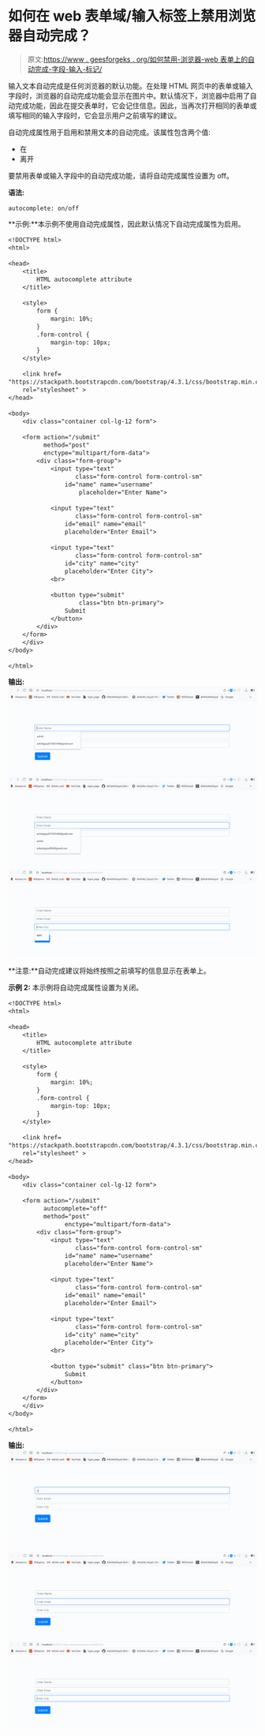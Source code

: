 # 如何在 web 表单域/输入标签上禁用浏览器自动完成？

> 原文:[https://www . geesforgeks . org/如何禁用-浏览器-web 表单上的自动完成-字段-输入-标记/](https://www.geeksforgeeks.org/how-to-disable-browser-autocomplete-on-web-form-field-input-tag/)

输入文本自动完成是任何浏览器的默认功能。在处理 HTML 网页中的表单或输入字段时，浏览器的自动完成功能会显示在图片中。默认情况下，浏览器中启用了自动完成功能，因此在提交表单时，它会记住信息。因此，当再次打开相同的表单或填写相同的输入字段时，它会显示用户之前填写的建议。

自动完成属性用于启用和禁用文本的自动完成。该属性包含两个值:

*   在
*   离开

要禁用表单或输入字段中的自动完成功能，请将自动完成属性设置为 off。

**语法:**

```htmlhtml
autocomplete: on/off
```

**示例:**本示例不使用自动完成属性，因此默认情况下自动完成属性为启用。

```htmlhtml
<!DOCTYPE html>
<html>

<head>
    <title>
        HTML autocomplete attribute
    </title>

    <style>
        form {
            margin: 10%;
        }
        .form-control {
            margin-top: 10px;
        }
    </style>

    <link href=
"https://stackpath.bootstrapcdn.com/bootstrap/4.3.1/css/bootstrap.min.css" 
    rel="stylesheet" >
</head>

<body>
    <div class="container col-lg-12 form">

    <form action="/submit"
          method="post" 
          enctype="multipart/form-data">
        <div class="form-group">
            <input type="text" 
                   class="form-control form-control-sm"
                id="name" name="username" 
                    placeholder="Enter Name">

            <input type="text" 
                   class="form-control form-control-sm"
                id="email" name="email" 
                placeholder="Enter Email">

            <input type="text" 
                   class="form-control form-control-sm" 
                id="city" name="city" 
                placeholder="Enter City">
            <br>

            <button type="submit" 
                    class="btn btn-primary">
                Submit
            </button>
        </div>
    </form>
    </div>
</body>

</html>                    
```

**输出:**
![](img/17e1c13903530ec71674b83c546a1128.png)
![](img/0d85fc910b8f38934a0dc1bc1a4a29bc.png)
![](img/24dfbc28e139b1291da5f106b0876569.png)

**注意:**自动完成建议将始终按照之前填写的信息显示在表单上。

**示例 2:** 本示例将自动完成属性设置为关闭。

```htmlhtml
<!DOCTYPE html>
<html>

<head>
    <title>
        HTML autocomplete attribute
    </title>

    <style>
        form {
            margin: 10%;
        }
        .form-control {
            margin-top: 10px;
        }
    </style>

    <link href=
"https://stackpath.bootstrapcdn.com/bootstrap/4.3.1/css/bootstrap.min.css" 
    rel="stylesheet" >
</head>

<body>
    <div class="container col-lg-12 form">

    <form action="/submit" 
          autocomplete="off"
          method="post"
                enctype="multipart/form-data">
        <div class="form-group">
            <input type="text" 
                   class="form-control form-control-sm"
                id="name" name="username" 
                placeholder="Enter Name">

            <input type="text" 
                   class="form-control form-control-sm"
                id="email" name="email" 
                placeholder="Enter Email">

            <input type="text" 
                   class="form-control form-control-sm" 
                id="city" name="city" 
                placeholder="Enter City">
            <br>

            <button type="submit" class="btn btn-primary">
                Submit
            </button>
        </div>
    </form>
    </div>
</body>

</html>                    
```

**输出:**
![](img/f9e8a5e29380532796cb74f5ca3736bc.png)
![](img/525c17d22fce38678120bfd2c5bde9db.png)
![](img/bc5e2af5bf116563f9f61e7cffd24347.png)